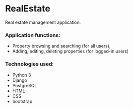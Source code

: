 # RealEstate

 Real estate management application.

### Application functions:

* Property browsing and searching (for all users),
* Adding, editing, deleting properties (for logged-in users)

### Technologies used:

* Python 3
* Django
* PostgreSQL
* HTML
* CSS
* bootstrap
